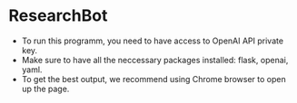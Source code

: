 # ResearchBot

+ To run this programm, you need to have access to OpenAI API private key.
+ Make sure to have all the neccessary packages installed: flask, openai, yaml.
+ To get the best output, we recommend using Chrome browser to open up the page.
